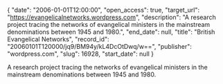 {
  "date": "2006-01-01T12:00:00", 
  "open_access": true, 
  "target_url": "https://evangelicalnetworks.wordpress.com", 
  "description": "A research project tracing the networks of evangelical ministers in the mainstream denominations between 1945 and 1980.", 
  "end_date": null, 
  "title": "British Evangelical Networks", 
  "record_id": "20060101T120000/jq9/BM94y/kL4DcOtDwq/w==", 
  "publisher": "wordpress.com", 
  "slug": 16928, 
  "start_date": null
}

A research project tracing the networks of evangelical ministers in the mainstream denominations between 1945 and 1980.